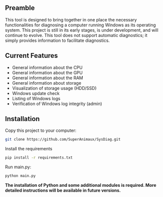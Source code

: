 ## Preamble  
This tool is designed to bring together in one place the necessary functionalities for diagnosing a computer running Windows as its operating system. This project is still in its early stages, is under development, and will continue to evolve. This tool does not support automatic diagnostics; it simply provides information to facilitate diagnostics.

## Current Features
* General information about the CPU
* General information about the GPU
* General information about the RAM
* General information about storage
* Visualization of storage usage (HDD/SSD)
* Windows update check
* Listing of Windows logs
* Verification of Windows log integrity (admin)
## Installation  

Copy this project to your computer:

```bash
git clone https://github.com/SuperAnimaux/SysDiag.git
```

Install the requirements

```bash
pip install -r requirements.txt
```

Run main.py:

```bash
python main.py
```

**The installation of Python and some additional modules is required. More detailed instructions will be available in future versions.**
